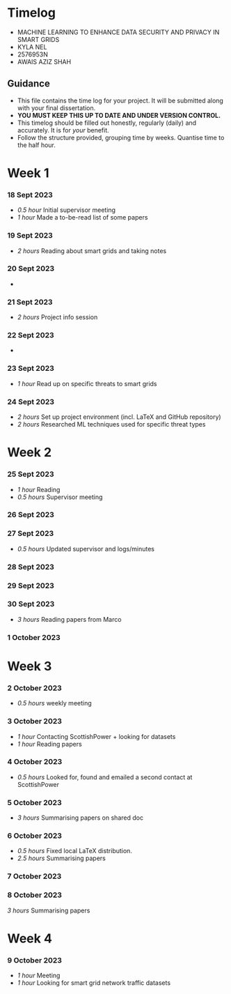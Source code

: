 # Timelog

* MACHINE LEARNING TO ENHANCE DATA SECURITY AND PRIVACY IN SMART GRIDS
* KYLA NEL
* 2576953N
* AWAIS AZIZ SHAH

## Guidance

* This file contains the time log for your project. It will be submitted along with your final dissertation.
* **YOU MUST KEEP THIS UP TO DATE AND UNDER VERSION CONTROL.**
* This timelog should be filled out honestly, regularly (daily) and accurately. It is for *your* benefit.
* Follow the structure provided, grouping time by weeks.  Quantise time to the half hour.

# Week 1

### 18 Sept 2023

* *0.5 hour* Initial supervisor meeting
* *1 hour* Made a to-be-read list of some papers  

### 19 Sept 2023

* *2 hours* Reading about smart grids and taking notes

### 20 Sept 2023
-

### 21 Sept 2023
* *2 hours* Project info session

### 22 Sept 2023
-

### 23 Sept 2023
* *1 hour* Read up on specific threats to smart grids

### 24 Sept 2023
* *2 hours* Set up project environment (incl. LaTeX and GitHub repository)
* *2 hours* Researched ML techniques used for specific threat types

# Week 2

### 25 Sept 2023
- *1 hour* Reading
- *0.5 hours* Supervisor meeting

### 26 Sept 2023

### 27 Sept 2023
- *0.5 hours* Updated supervisor and logs/minutes
### 28 Sept 2023
### 29 Sept 2023

### 30 Sept 2023
- *3 hours* Reading papers from Marco
### 1 October 2023
# Week 3

### 2 October 2023
- *0.5 hours* weekly meeting
### 3 October 2023
- *1 hour* Contacting ScottishPower + looking for datasets
- *1 hour* Reading papers
### 4 October 2023
- *0.5 hours* Looked for, found and emailed a second contact at ScottishPower
### 5 October 2023
- *3 hours* Summarising papers on shared doc
### 6 October 2023
- *0.5 hours* Fixed local LaTeX distribution.
- *2.5 hours* Summarising papers
### 7 October 2023
### 8 October 2023
*3 hours* Summarising papers

# Week 4
### 9 October 2023
- *1 hour* Meeting 
- *1 hour* Looking for smart grid network traffic datasets
